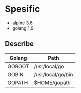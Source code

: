 # Spesific
- alpine 3.6
- golang 1.9

## Describe
| Golang   | Path  |
|---|---|
|GOROOT   | /usr/local/go   |
|GOBIN | /usr/local/go/bin |
|GOPATH | $HOME/gopath


